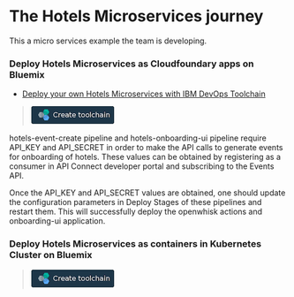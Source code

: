 # The Hotels Microservices journey

This a micro services example the team is developing.


### Deploy Hotels Microservices as Cloudfoundary apps on Bluemix
* [Deploy your own Hotels Microservices with IBM DevOps Toolchain](TOOLCHAIN-README.md)

> [![Deploy To Bluemix](./.bluemix/create_toolchain_button.png)](https://console.ng.bluemix.net/devops/setup/deploy?repository=https%3A%2F%2Fgithub.com%2Fkalyani75%2FHotels-com.git&cm_mmc=github-readme--native-_-acme-_-create-toolchain&cm_mmca1=000019RT&cm_mmca2=10004796)


hotels-event-create pipeline and hotels-onboarding-ui pipeline require API\_KEY  and API\_SECRET in order to make the API calls to generate events for onboarding of hotels. These values can be obtained by registering as a consumer in API Connect developer portal and subscribing to the Events API. 

Once the API\_KEY  and API\_SECRET values are obtained, one should update the configuration parameters in Deploy Stages of these pipelines and restart them. This will successfully deploy the openwhisk actions and onboarding-ui application.


### Deploy Hotels Microservices as containers in Kubernetes Cluster on Bluemix
> [![Deploy To Bluemix](./.bluemix/create_toolchain_button.png)](https://console.ng.bluemix.net/devops/setup/deploy?repository=https%3A%2F%2Fgithub.com%2Fsachinjha%2FHotels.com-kubernetes.git&cm_mmc=github-readme--native-_-acme-_-create-toolchain&cm_mmca1=000019RT&cm_mmca2=10004796)

